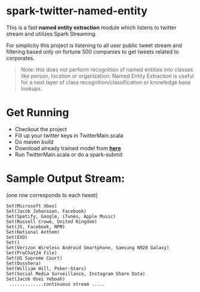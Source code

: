 # spark-twitter-named-entity

This is a fast **named entity extraction** module which listens to twitter stream and utilizes Spark Streaming.

For simplicity this project is listening to all user public tweet stream and filtering based only on fortune 500 companies to get tweets related to corporates.

> Note: this does not perform recognition of named entities into classes like person, location or organization. Named Entity Extraction is useful for a next layer of class recognition/classification or knowledge base lookups.


# Get Running
- Checkout the project
- Fill up your twitter keys in TwitterMain.scala
- Do maven build
- Download already trained model from [**here**](http://downloads.gate.ac.uk/twitie/gate-EN-twitter.model)
- Run TwitterMain.scala or do a spark-submit

# Sample Output Stream: 
(one row corresponds to each tweet)

```
Set(Microsoft Xbox)
Set(Jacob Johanssen, Facebook)
Set(Spotify, Google, iTunes, Apple Music)
Set(Russell Crowe, United Kingdom)
Set(JS, Facebook, NPM)
Set(National Anthem)
Set(EXO)
Set()
Set(Verizon Wireless Android Smartphone, Samsung N920 Galaxy)
Set(ProChat24 File)
Set(US Supreme Court)
Set(Dusshera)
Set(William Hill, Poker-Stars)
Set(Social Media Surveillance, Instagram Share Data)
Set(Jacob Osei Yeboah)
 .............continuous stream .....
```
